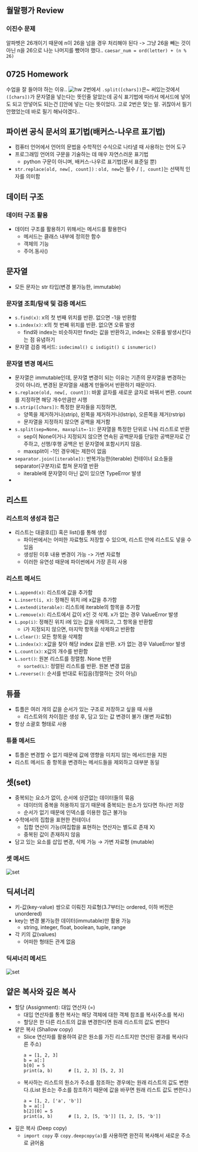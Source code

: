## 월말평가 Review

### 이진수 문제

알파벳은 26개이기 때문에 n이 26을 넘을 경우 처리해야 된다
-> 그냥 26을 빼는 것이 아닌 n을 26으로 나눈 나머지를 뺐어야 했다..
`caesar_num = ord(letter) + (n % 26)`

## 0725 Homework

수업을 잘 들어야 하는 이유..
![hw](img/0725_hw.JPG)
2번에서 `.split([chars])`은~ 써있는것에서 `([chars])`가 문자열을 넣는다는 뜻인줄 알았는데 공식 표기법에 따라서 메서드에 넣어도 되고 안넣어도 되는건 []안에 넣는 다는 뜻이었다. 고로 2번은 맞는 말. 귀찮아서 필기 안했었는데 바로 필기 해놔야겠다..

## 파이썬 공식 문서의 표기법(배커스-나우르 표기법)

- 컴퓨터 언어에서 언어의 문법을 수학적인 수식으로 나타낼 때 사용하는 언어 도구
- 프로그래밍 언어의 구문을 기술하는 데 매우 자연스러운 표기법
     - python 구문이 아니며, 배커스-나우르 표기법(문서 표준일 뿐)
- `str.replace(old, new[, count])` : `old, new`는 필수 / `[, count]`는 선택적 인자를 의미함

## 데이터 구조

### 데이터 구조 활용

- 데이터 구조를 활용하기 위해서는 메서드를 활용한다
     - 메서드는 클래스 내부에 정의한 함수
     - 객체의 기능
     - 주어.동사()

## 문자열

- 모든 문자는 str 타입(변경 불가능한, immutable)

### 문자열 조회/탐색 및 검증 메서드

- `s.find(x)`: x의 첫 번째 위치를 반환. 없으면 -1을 반환함
- `s.index(x)`: x의 첫 번째 위치를 반환. 없으면 오류 발생
     - find와 index는 비슷하지만 find는 값을 반환하고, index는 오류를 발생시킨다는 점 유념하기
- 문자열 검증 메서드: `isdecimal() ⊆ isdigit() ⊆ isnumeric()`

### 문자열 변경 메서드

- 문자열은 immutable인데, 문자열 변경이 되는 이유는 기존의 문자열을 변경하는 것이 아니라, 변경된 문자열을 새롭게 만들어서 반환하기 때문이다.
- `s.replace(old, new[, count])`: 바꿀 글자를 새로운 글자로 바꿔서 변환. count를 지정하면 해당 개수만큼만 시행
- `s.strip([chars])`: 특정한 문자들을 지정하면,
     - 양쪽을 제거하거나(strip), 왼쪽을 제거하거나(lstrip), 오른쪽을 제거(rstrip)
     - 문자열을 지정하지 않으면 공백을 제거함
- `s.split(sep=None, maxsplit=-1)`: 문자열을 특정한 단위로 나눠 리스트로 반환
     - sep이 None이거나 지정되지 않으면 연속된 공백문자를 단일한 공백문자로 간주하고, 선행/후행 공백은 빈 문자열에 포함시키지 않음.
     - maxsplit이 -1인 경우에는 제한이 없음
- `separator.join([iterable])`: 반복가능한(iterable) 컨테이너 요소들을 separator(구분자)로 합쳐 문자열 반환
     - iterable에 문자열이 아닌 값이 있으면 TypeError 발생
-

## 리스트

### 리스트의 생성과 접근

- 리스트는 대괄호([]) 혹은 list()를 통해 생성
     - 파이썬에서는 어떠한 자료형도 저장할 수 있으며, 리스트 안에 리스트도 넣을 수 있음
     - 생성된 이후 내용 변경이 가능 -> 가변 자료형
     - 이러한 유연성 때문에 파이썬에서 가장 흔히 사용

### 리스트 메서드

- `L.append(x)`: 리스트에 값을 추가함
- `L.insert(i, x)`: 정해진 위치 i에 x값을 추가함
- `L.extend(iterable)`: 리스트에 iterable의 항목을 추가함
- `L.remove(x)`: 리스트에서 값이 x인 것 삭제. x가 없는 경우 ValueError 발생
- `L.pop(i)`: 정해진 위치 i에 있는 값을 삭제하고, 그 항목을 반환함
     - i가 지정되지 않으면, 마지막 항목을 삭제하고 반환함
- `L.clear()`: 모든 항목을 삭제함
- `L.index(x)`: x값을 찾아 해당 index 값을 반환. x가 없는 경우 ValueError 발생
- `L.count(x)`: x값의 개수를 반환함
- `L.sort()`: 원본 리스트를 정렬함. None 반환
     - `sorted(L)`: 정렬된 리스트를 반환. 원본 변경 없음
- `L.reverse()`: 순서를 반대로 뒤집음(정렬하는 것이 아님)

## 튜플

- 튜플은 여러 개의 값을 순서가 있는 구조로 저장하고 싶을 때 사용
     - 리스트와의 차이점은 생성 후, 담고 있는 값 변경이 불가 (불변 자료형)
- 항상 소괄호 형태로 사용

### 튜플 메서드

- 튜플은 변경할 수 없기 때문에 값에 영향을 미치지 않는 메서드만을 지원
- 리스트 메서드 중 항목을 변경하는 메서드들을 제외하고 대부분 동일

## 셋(set)

- 중복되는 요소가 없이, 순서에 상관없는 데이터들의 묶음
     - 데이터의 중복을 허용하지 않기 때문에 중복되는 원소가 있다면 하나만 저장
     - 순서가 없기 때문에 인덱스를 이용한 접근 불가능
- 수학에서의 집합을 표현한 컨테이너
     - 집합 연산이 가능(여집합을 표현하는 연산자는 별도로 존재 X)
     - 중복된 값이 존재하지 않음
- 담고 있는 요소를 삽입 변경, 삭제 가능 → 가변 자료형 (mutable)

### 셋 메서드

![set](img/set_method.JPG)

## 딕셔너리

- 키-값(key-value) 쌍으로 이뤄진 자료형(3.7부터는 ordered, 이하 버전은 unordered)
- key는 변경 불가능한 데이터(immutable)만 활용 가능
     - string, integer, float, boolean, tuple, range
- 각 키의 값(values)
     - 어떠한 형태든 관계 없음

### 딕셔너리 메서드

![set](img/dictionary.JPG)

## 얕은 복사와 깊은 복사

- 할당 (Assignment): 대입 연산자 (=)
     - 대입 연산자를 통한 복사는 해당 객체에 대한 객체 참조를 복사(주소를 복사)
     - 할당은 한 다른 리스트의 값을 변경한다면 원래 리스트의 값도 변한다
- 얕은 복사 (Shallow copy)
     - Slice 연산자를 활용하여 같은 원소를 가진 리스트지만 연산된 결과를 복사(다른 주소)
          ```
          a = [1, 2, 3]
          b = a[:]
          b[0] = 5
          print(a, b)      # [1, 2, 3] [5, 2, 3]
          ```
     - 복사하는 리스트의 원소가 주소를 참조하는 경우에는 원래 리스트의 값도 변한다.(List 원소는 주소를 참조하기 때문에 값을 바꾸면 원래 리스트 값도 변한다.)
          ```
          a = [1, 2, ['a', 'b']]
          b = a[:]
          b[2][0] = 5
          print(a, b)      # [1, 2, [5, 'b']] [1, 2, [5, 'b']]
          ```
- 깊은 복사 (Deep copy)
     - `import copy` 후 `copy.deepcopy(a)`를 사용하면 완전히 복사해서 새로운 주소로 긁어옴
